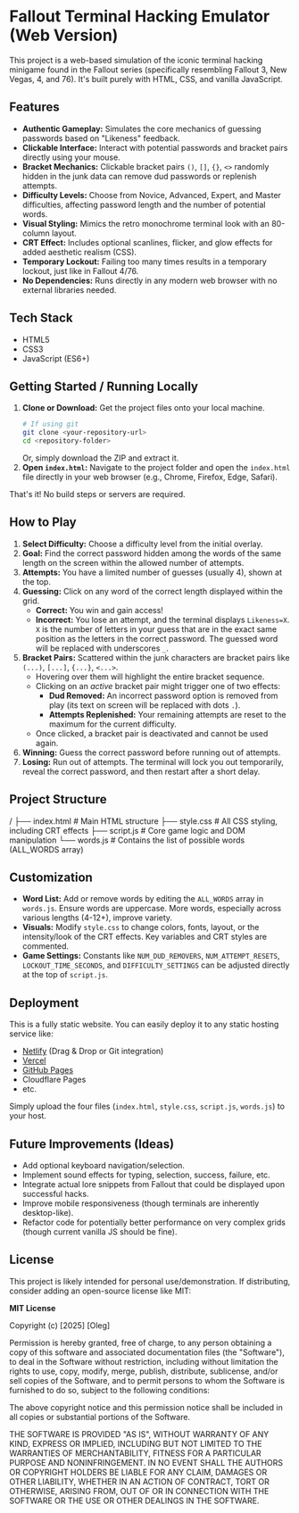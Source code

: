 # Fallout Terminal Hacking Emulator (Web Version)

This project is a web-based simulation of the iconic terminal hacking minigame found in the Fallout series (specifically resembling Fallout 3, New Vegas, 4, and 76). It's built purely with HTML, CSS, and vanilla JavaScript.

## Features

*   **Authentic Gameplay:** Simulates the core mechanics of guessing passwords based on "Likeness" feedback.
*   **Clickable Interface:** Interact with potential passwords and bracket pairs directly using your mouse.
*   **Bracket Mechanics:** Clickable bracket pairs `()`, `[]`, `{}`, `<>` randomly hidden in the junk data can remove dud passwords or replenish attempts.
*   **Difficulty Levels:** Choose from Novice, Advanced, Expert, and Master difficulties, affecting password length and the number of potential words.
*   **Visual Styling:** Mimics the retro monochrome terminal look with an 80-column layout.
*   **CRT Effect:** Includes optional scanlines, flicker, and glow effects for added aesthetic realism (CSS).
*   **Temporary Lockout:** Failing too many times results in a temporary lockout, just like in Fallout 4/76.
*   **No Dependencies:** Runs directly in any modern web browser with no external libraries needed.

## Tech Stack

*   HTML5
*   CSS3
*   JavaScript (ES6+)

## Getting Started / Running Locally

1.  **Clone or Download:** Get the project files onto your local machine.
    ```bash
    # If using git
    git clone <your-repository-url>
    cd <repository-folder>
    ```
    Or, simply download the ZIP and extract it.
2.  **Open `index.html`:** Navigate to the project folder and open the `index.html` file directly in your web browser (e.g., Chrome, Firefox, Edge, Safari).

That's it! No build steps or servers are required.

## How to Play

1.  **Select Difficulty:** Choose a difficulty level from the initial overlay.
2.  **Goal:** Find the correct password hidden among the words of the same length on the screen within the allowed number of attempts.
3.  **Attempts:** You have a limited number of guesses (usually 4), shown at the top.
4.  **Guessing:** Click on any word of the correct length displayed within the grid.
    *   **Correct:** You win and gain access!
    *   **Incorrect:** You lose an attempt, and the terminal displays `Likeness=X`. `X` is the number of letters in your guess that are in the exact same position as the letters in the correct password. The guessed word will be replaced with underscores `_`.
5.  **Bracket Pairs:** Scattered within the junk characters are bracket pairs like `(...)`, `[...]`, `{...}`, `<...>`.
    *   Hovering over them will highlight the entire bracket sequence.
    *   Clicking on an *active* bracket pair might trigger one of two effects:
        *   **Dud Removed:** An incorrect password option is removed from play (its text on screen will be replaced with dots `.`).
        *   **Attempts Replenished:** Your remaining attempts are reset to the maximum for the current difficulty.
    *   Once clicked, a bracket pair is deactivated and cannot be used again.
6.  **Winning:** Guess the correct password before running out of attempts.
7.  **Losing:** Run out of attempts. The terminal will lock you out temporarily, reveal the correct password, and then restart after a short delay.

## Project Structure
/
├── index.html # Main HTML structure
├── style.css # All CSS styling, including CRT effects
├── script.js # Core game logic and DOM manipulation
└── words.js # Contains the list of possible words (ALL_WORDS array)


## Customization

*   **Word List:** Add or remove words by editing the `ALL_WORDS` array in `words.js`. Ensure words are uppercase. More words, especially across various lengths (4-12+), improve variety.
*   **Visuals:** Modify `style.css` to change colors, fonts, layout, or the intensity/look of the CRT effects. Key variables and CRT styles are commented.
*   **Game Settings:** Constants like `NUM_DUD_REMOVERS`, `NUM_ATTEMPT_RESETS`, `LOCKOUT_TIME_SECONDS`, and `DIFFICULTY_SETTINGS` can be adjusted directly at the top of `script.js`.

## Deployment

This is a fully static website. You can easily deploy it to any static hosting service like:

*   [Netlify](https://www.netlify.com/) (Drag & Drop or Git integration)
*   [Vercel](https://vercel.com/)
*   [GitHub Pages](https://pages.github.com/)
*   Cloudflare Pages
*   etc.

Simply upload the four files (`index.html`, `style.css`, `script.js`, `words.js`) to your host.

## Future Improvements (Ideas)

*   Add optional keyboard navigation/selection.
*   Implement sound effects for typing, selection, success, failure, etc.
*   Integrate actual lore snippets from Fallout that could be displayed upon successful hacks.
*   Improve mobile responsiveness (though terminals are inherently desktop-like).
*   Refactor code for potentially better performance on very complex grids (though current vanilla JS should be fine).

## License

This project is likely intended for personal use/demonstration. If distributing, consider adding an open-source license like MIT:

**MIT License**

Copyright (c) [2025] [Oleg]

Permission is hereby granted, free of charge, to any person obtaining a copy
of this software and associated documentation files (the "Software"), to deal
in the Software without restriction, including without limitation the rights
to use, copy, modify, merge, publish, distribute, sublicense, and/or sell
copies of the Software, and to permit persons to whom the Software is
furnished to do so, subject to the following conditions:

The above copyright notice and this permission notice shall be included in all
copies or substantial portions of the Software.

THE SOFTWARE IS PROVIDED "AS IS", WITHOUT WARRANTY OF ANY KIND, EXPRESS OR
IMPLIED, INCLUDING BUT NOT LIMITED TO THE WARRANTIES OF MERCHANTABILITY,
FITNESS FOR A PARTICULAR PURPOSE AND NONINFRINGEMENT. IN NO EVENT SHALL THE
AUTHORS OR COPYRIGHT HOLDERS BE LIABLE FOR ANY CLAIM, DAMAGES OR OTHER
LIABILITY, WHETHER IN AN ACTION OF CONTRACT, TORT OR OTHERWISE, ARISING FROM,
OUT OF OR IN CONNECTION WITH THE SOFTWARE OR THE USE OR OTHER DEALINGS IN THE
SOFTWARE.